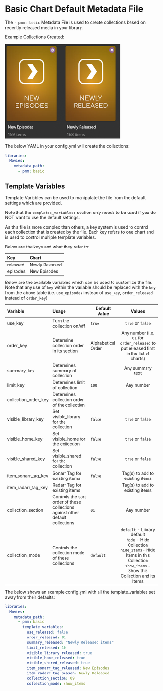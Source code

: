 # Basic Chart Default Metadata File

The `- pmm: basic` Metadata File is used to create collections based on recently released media in your library.

Example Collections Created:

![](../images/basic.png)

The below YAML in your config.yml will create the collections:
```yaml
libraries:
  Movies:
    metadata_path:
      - pmm: basic
```


## Template Variables
Template Variables can be used to manipulate the file from the default settings which are provided. 

Note that the `templates_variables:` section only needs to be used if you do NOT want to use the default settings.

As this file is more complex than others, a key system is used to control each collection that is created by the file. Each key refers to one chart and is used to control multiple template variables.

Below are the keys and what they refer to:

| Key      | Chart          |
|:---------|:---------------|
| released | Newly Released |
| episodes | New Episodes   |



Below are the available variables which can be used to customize the file. Note that any use of `key` within the variable should be replaced with the `key` from the above table (i.e. `use_episodes` instead of `use_key`, `order_released` instead of `order_key`)


| Variable               | Usage                                                                          | Default Value      |                                                                             Values                                                                             |
|:-----------------------|:-------------------------------------------------------------------------------|--------------------|:--------------------------------------------------------------------------------------------------------------------------------------------------------------:|
| use_key                | Turn the collection on/off                                                     | `true`             |                                                                       `true` or `false`                                                                        |
| order_key              | Determine collection order in its section                                      | Alphabetical Order |                                    Any number (i.e. `01` for `order_released` to put released first in the list of charts)                                     |
| summary_key            | Determines summary of collection                                               |                    |                                                                        Any summary text                                                                        |
| limit_key              | Determines limit of collection                                                 | `100`              |                                                                           Any number                                                                           |
| collection_order_key   | Determines collection order of the collection                                  |                    |                                                                                                                                                                |
| visible_library_key    | Set visible_library for the collection                                         | `false`            |                                                                       `true` or `false`                                                                        |
| visible_home_key       | Set visible_home for the collection                                            | `false`            |                                                                       `true` or `false`                                                                        |
| visible_shared_key     | Set visible_shared for the collection                                          | `false`            |                                                                       `true` or `false`                                                                        |
| item_sonarr_tag_key    | Sonarr Tag for existing items                                                  | `false`            |                                                                Tag(s) to add to existing items                                                                 |
| item_radarr_tag_key    | Radarr Tag for existing items                                                  |                    |                                                                Tag(s) to add to existing items                                                                 |
| collection_section     | Controls the sort order of these collections against other default collections | `01`               |                                                                           Any number                                                                           |
| collection_mode        | Controls the collection mode of these collections                              | `default`          | `default` - Library default<br/>`hide` - Hide Collection<br/>`hide_items`- Hide Items in this Collection<br/>`show_items` - Show this Collection and its Items |

The below shows an example config.yml with all the template_variables set away from their defaults:

```yaml
libraries:
  Movies:
    metadata_path:
      - pmm: basic
        template_variables:
          use_released: false
          order_released: 01
          summary_released: "Newly Released items"
          limit_released: 10
          visible_library_released: true
          visible_home_released: true
          visible_shared_released: true
          item_sonarr_tag_released: New Episodes
          item_radarr_tag_season: Newly Released
          collection_section: 09
          collection_mode: show_items
```

